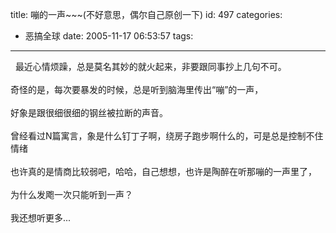 title: 嘣的一声~~~(不好意思，偶尔自己原创一下)
id: 497
categories:
  - 恶搞全球
date: 2005-11-17 06:53:57
tags:
---

<div id="msgcns!9697D6160EFEBC17!383" class="bvMsg"><div>  最近心情烦躁，总是莫名其妙的就火起来，非要跟同事抄上几句不可。</div>
<div> </div>
<div>奇怪的是，每次要暴发的时候，总是听到脑海里传出“嘣”的一声，</div>
<div> </div>
<div>好象是跟很细很细的钢丝被拉断的声音。</div>
<div> </div>
<div>曾经看过N篇寓言，象是什么钉丁子啊，绕房子跑步啊什么的，可是总是控制不住情绪</div>
<div> </div>
<div>也许真的是情商比较弱吧，哈哈，自己想想，也许是陶醉在听那嘣的一声里了，</div>
<div> </div>
<div>为什么发飑一次只能听到一声？</div>
<div> </div>
<div>我还想听更多...</div></div>